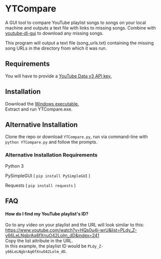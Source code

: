 # YTCompare
A GUI tool to compare YouTube playlist songs to songs on your local machine and outputs a text file with links to missing songs. Combine with [youtube-dl-gui](https://github.com/MrS0m30n3/youtube-dl-gui) to download any missing songs.  

This program will output a text file (song_urls.txt) containing the missing song URLs in the directory from which it was run.

## Requirements
 
 You will have to provide a [YouTube Data v3 API key.](https://developers.google.com/youtube/v3/getting-started)

## Installation

Download the [Windows executable.](https://github.com/hillt03/YTCompare/releases)  
Extract and run YTCompare.exe.

## Alternative Installation
Clone the repo or download `YTCompare.py`, run via command-line with `python YTCompare.py` and follow the prompts.

### Alternative Installation Requirements
Python 3

PySimpleGUI ( `pip install PySimpleGUI` )

 Requests ( `pip install requests` )
 
## FAQ
#### How do I find my YouTube playlist's ID?
Go to any video on your playlist and the URL will look similar to this:  
https://www.youtube.com/watch?v=HQs0u4i-wrU&list=PLdy_Z-y66LeLNgbrAq6fXnuO42Lolm_dD&index=241  
Copy the list attribute in the URL.  
In this example, the playlist ID would be `PLdy_Z-y66LeLNgbrAq6fXnuO42Lolm_dD`.

